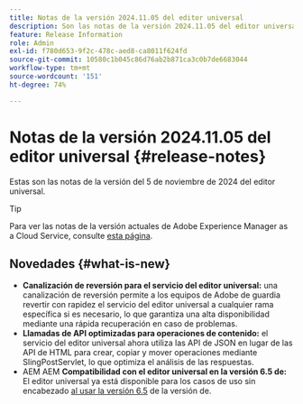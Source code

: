 ```yaml
---
title: Notas de la versión 2024.11.05 del editor universal
description: Son las notas de la versión 2024.11.05 del editor universal.
feature: Release Information
role: Admin
exl-id: f780d653-9f2c-478c-aed8-ca8011f624fd
source-git-commit: 10580c1b045c86d76ab2b871ca3c0b7de6683044
workflow-type: tm+mt
source-wordcount: '151'
ht-degree: 74%

---
```


# Notas de la versión 2024.11.05 del editor universal {#release-notes}

Estas son las notas de la versión del 5 de noviembre de 2024 del editor universal.

>[!TIP]
>
>Para ver las notas de la versión actuales de Adobe Experience Manager as a Cloud Service, consulte [esta página](/help/release-notes/release-notes-cloud/release-notes-current.md).

## Novedades {#what-is-new}

* **Canalización de reversión para el servicio del editor universal:** una canalización de reversión permite a los equipos de Adobe de guardia revertir con rapidez el servicio del editor universal a cualquier rama específica si es necesario, lo que garantiza una alta disponibilidad mediante una rápida recuperación en caso de problemas.
* **Llamadas de API optimizadas para operaciones de contenido:** el servicio del editor universal ahora utiliza las API de JSON en lugar de las API de HTML para crear, copiar y mover operaciones mediante SlingPostServlet, lo que optimiza el análisis de las respuestas.
* AEM AEM **Compatibilidad con el editor universal en la versión 6.5 de:** El editor universal ya está disponible para los casos de uso sin encabezado [al usar la versión 6.5](https://experienceleague.adobe.com/es/docs/experience-manager-65/content/implementing/developing/headless/universal-editor/introduction) de la versión de.
